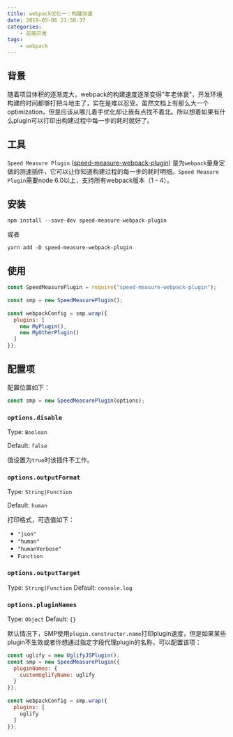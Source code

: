 ```yaml
---
title: webpack优化一：构建测速
date: 2019-05-06 21:50:37
categories: 
    - 前端开发
tags:
	- webpack
---
```


## 背景

随着项目体积的逐渐庞大，webpack的构建速度逐渐变得"年老体衰"，开发环境构建的时间都够打把斗地主了，实在是难以忍受。虽然文档上有那么大一个optimization，但是应该从哪儿着手优化却让我有点找不着北。所以想着如果有什么plugin可以打印出构建过程中每一步的耗时就好了。

## 工具

`Speed Measure Plugin` ([speed-measure-webpack-plugin](https://www.npmjs.com/package/speed-measure-webpack-plugin)) 是为`webpack`量身定做的测速插件，它可以让你知道构建过程的每一步的耗时明细。`Speed Measure Plugin`需要node 6.0以上，支持所有webpack版本（1 - 4）。

## 安装

```shell
npm install --save-dev speed-measure-webpack-plugin
```

或者

```shell
yarn add -D speed-measure-webpack-plugin
```

## 使用

```js
const SpeedMeasurePlugin = require("speed-measure-webpack-plugin");
 
const smp = new SpeedMeasurePlugin();
 
const webpackConfig = smp.wrap({
  plugins: [
    new MyPlugin(),
    new MyOtherPlugin()
  ]
});
```

## 配置项

配置位置如下：

```js
const smp = new SpeedMeasurePlugin(options);
```

###  `options.disable`

Type:  `Boolean`

Default:  `false`

值设置为`true`时该插件不工作。

### `options.outputFormat`

Type: `String|Function`

Default:  `human`

打印格式，可选值如下：

+ `"json"`
+ `"human"`
+ `"humanVerbose"`
+ `Function`

### `options.outputTarget`

Type:  `String|Function`
Default:  `console.log`

### `options.pluginNames`

Type:  `Object`
Default:  `{}`

默认情况下，SMP使用`plugin.constructor.name`打印plugin速度，但是如果某些plugin不生效或者你想通过指定字段代理plugin的名称，可以配置该项：

```js
const uglify = new UglifyJSPlugin();
const smp = new SpeedMeasurePlugin({
  pluginNames: {
    customUglifyName: uglify
  }
});
 
const webpackConfig = smp.wrap({
  plugins: [
    uglify
  ]
});
```

